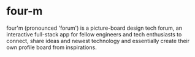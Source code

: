 # four-m
four'm (pronounced 'forum') is a picture-board design tech forum, an interactive full-stack app for fellow engineers and tech enthusiasts to connect, share ideas and newest technology and essentially create their own profile board from inspirations.
